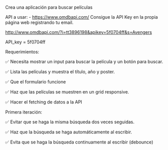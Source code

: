 Crea una aplicación para buscar películas

API a usar: - https://www.omdbapi.com/ Consigue la API Key en la propia página web registrando tu email.

http://www.omdbapi.com/?i=tt3896198&apikey=5f0704ff&s=Avengers

API_key = 5f0704ff

Requerimientos:

✅ Necesita mostrar un input para buscar la película y un botón para buscar.

✅ Lista las películas y muestra el título, año y poster.

✅ Que el formulario funcione

✅ Haz que las películas se muestren en un grid responsive.

✅ Hacer el fetching de datos a la API

Primera iteración:

✅ Evitar que se haga la misma búsqueda dos veces seguidas.

✅ Haz que la búsqueda se haga automáticamente al escribir.

✅ Evita que se haga la búsqueda continuamente al escribir (debounce)
